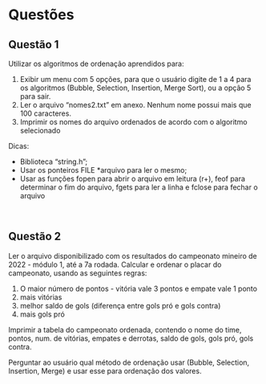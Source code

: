 # Questões

## Questão 1
Utilizar os algoritmos de ordenação aprendidos para:

1. Exibir um menu com 5 opções, para que o usuário digite de 1 a 4 para os algoritmos (Bubble, Selection, Insertion, Merge Sort), ou a opção 5 para sair.
2. Ler o arquivo “nomes2.txt” em anexo. Nenhum nome possui mais que 100 caracteres.
3. Imprimir os nomes do arquivo ordenados de acordo com o algoritmo selecionado

Dicas:<br/>
- Biblioteca “string.h”;<br/>
- Usar os ponteiros FILE *arquivo para ler o mesmo;<br/>
- Usar as funções fopen para abrir o arquivo em leitura (r+), feof para determinar o fim do arquivo, fgets para ler a linha e fclose para fechar o arquivo
<br/>

## Questão 2
Ler o arquivo disponibilizado com os resultados do campeonato mineiro de 2022 - módulo 1, até a 7a rodada.
Calcular e ordenar o placar do campeonato, usando as seguintes regras:
1) O maior número de pontos - vitória vale 3 pontos e empate vale 1 ponto
2) mais vitórias
3) melhor saldo de gols (diferença entre gols pró e gols contra)
4) mais gols pró

Imprimir a tabela do campeonato ordenada, contendo o nome do time, pontos, num. de vitórias, empates e derrotas, saldo de gols, gols pró, gols contra.

Perguntar ao usuário qual método de ordenação usar (Bubble, Selection, Insertion, Merge) e usar esse para ordenação dos valores.
